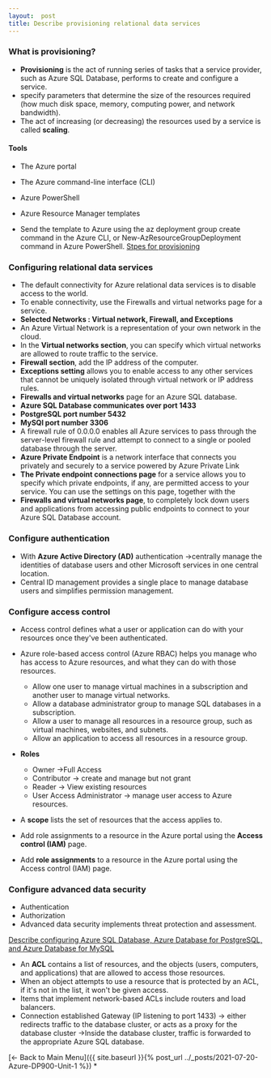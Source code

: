 ```yaml
---
layout:  post
title: Describe provisioning relational data services
---
```


### What is provisioning?
* **Provisioning** is the act of running series of tasks that a service provider, such as Azure SQL Database, performs to create and configure a service.
* specify parameters that determine the size of the resources required (how much disk space, memory, computing power, and network bandwidth).
* The act of increasing (or decreasing) the resources used by a service is called **scaling**.

#### Tools
* The Azure portal
* The Azure command-line interface (CLI)
* Azure PowerShell
* Azure Resource Manager templates

* Send the template to Azure using the az deployment group create command in the Azure CLI, 
or New-AzResourceGroupDeployment command in Azure PowerShell.
[Stpes for provisioning](https://docs.microsoft.com/en-us/learn/modules/explore-provision-deploy-relational-database-offerings-azure/4-describe-provision-postgresql-mysql)

### Configuring relational data services
* The default connectivity for Azure relational data services is to disable access to the world.
* To enable connectivity, use the Firewalls and virtual networks page for a service. 
* **Selected Networks : Virtual network, Firewall, and Exceptions**
* An Azure Virtual Network is a representation of your own network in the cloud. 
* In the **Virtual networks section**, you can specify which virtual networks are allowed to route traffic to the service.
* **Firewall section**, add the IP address of the computer.
* **Exceptions setting** allows you to enable access to any other services that cannot be uniquely isolated through virtual network or IP address rules.
* **Firewalls and virtual networks** page for an Azure SQL database.
* **Azure SQL Database communicates over port 1433**
* **PostgreSQL port number 5432**
*  **MySQl port number 3306**
* A firewall rule of 0.0.0.0 enables all Azure services to pass through the server-level firewall rule and attempt to connect to a single or pooled database through the server.
* **Azure Private Endpoint** is a network interface that connects you privately and securely to a service powered by Azure Private Link
* **The Private endpoint connections page** for a service allows you to specify which private endpoints, if any, are permitted access to your service. You can use the settings on this page, together with the 
* **Firewalls and virtual networks page**, to completely lock down users and applications from accessing public endpoints to connect to your Azure SQL Database account.

### Configure authentication
* With **Azure Active Directory (AD)** authentication ->centrally manage the identities of database users and other Microsoft services in one central location. 
* Central ID management provides a single place to manage database users and simplifies permission management.

### Configure access control
* Access control defines what a user or application can do with your resources once they've been authenticated.
* Azure role-based access control (Azure RBAC) helps you manage who has access to Azure resources, and what they can do with those resources. 
  * Allow one user to manage virtual machines in a subscription and another user to manage virtual networks.
  * Allow a database administrator group to manage SQL databases in a subscription.
  * Allow a user to manage all resources in a resource group, such as virtual machines, websites, and subnets.
  * Allow an application to access all resources in a resource group.

* **Roles**
   * Owner ->Full Access
   * Contributor -> create and manage but not grant
   * Reader -> View existing resources
   * User Access Administrator -> manage user access to Azure resources.
* A **scope** lists the set of resources that the access applies to. 
* Add role assignments to a resource in the Azure portal using the **Access control (IAM)** page.
* Add **role assignments** to a resource in the Azure portal using the Access control (IAM) page.

### Configure advanced data security
* Authentication
* Authorization
* Advanced data security implements threat protection and assessment.

[Describe configuring Azure SQL Database, Azure Database for PostgreSQL, and Azure Database for MySQL](https://docs.microsoft.com/en-us/learn/modules/explore-provision-deploy-relational-database-offerings-azure/6-configure-sql-database-mysql-postgresql)
* An **ACL** contains a list of resources, and the objects (users, computers, and applications) that are allowed to access those resources. 
* When an object attempts to use a resource that is protected by an ACL, if it's not in the list, it won't be given access.
* Items that implement network-based ACLs include routers and load balancers.
* Connection established
    Gateway (IP listening to port 1433) -> either redirects traffic to the database cluster, or acts as a proxy for the database cluster ->Inside the database cluster, traffic is forwarded to the appropriate Azure SQL database.
    

[<- Back to Main Menu]({{ site.baseurl }}{% post_url ../_posts/2021-07-20-Azure-DP900-Unit-1 %})
* 
